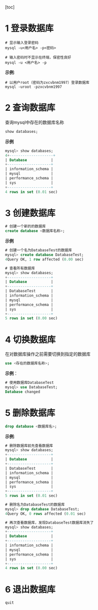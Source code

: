 [toc]

# 1 登录数据库
```shell
# 显示输入登录密码
mysql -u<用户名> -p<密码>

# 输入密码时不显示在终端，保密性良好
mysql -u <用户名> -p
```
**示例**:
```shell
# 以用户root（密码为zxcvbnm1997）登录数据库
mysql -uroot -pzxcvbnm1997
```

# 2 查询数据库
查询mysql中存在的数据库名称
```sql
show databases;
```
**示例**
```sql
mysql> show databases;
4+--------------------+
| Database           |
+--------------------+
| information_schema |
| mysql              |
| performance_schema |
| sys                |
+--------------------+
4 rows in set (0.01 sec)
```
# 3 创建数据库
```sql
# 创建一个新的的数据库
create database <数据库名称>;
```

**示例**
```sql
# 创建一个名为DatabaseTest的数据库
mysql> create database DatabaseTest;
4Query OK, 1 row affected (0.00 sec)

# 查看所有数据库
mysql> show databases;
+--------------------+
| Database           |
+--------------------+
| DatabaseTest       |
| information_schema |
| mysql              |
| performance_schema |
| sys                |
+--------------------+
5 rows in set (0.00 sec)
```
# 4 切换数据库
在对数据库操作之前需要切换到指定的数据库
```sql
use <存在的数据库名称>;
```
**示例**：
```sql
# 使用数据库DatabaseTest
mysql> use DatabaseTest;
Database changed
```

# 5 删除数据库
```sql
drop database <数据库名>;
```
**示例**:
```sql
# 删除数据库前先查看数据库
mysql> show databases;
+--------------------+
| Database           |
+--------------------+
| DatabaseTest       |
| information_schema |
| mysql              |
| performance_schema |
| sys                |
+--------------------+
5 rows in set (0.01 sec)

# 删除名为DatabaseTest的数据库
mysql> drop database DatabaseTest;
4Query OK, 0 rows affected (0.01 sec)

# 再次查看数据库，发现DatabaseTest数据库消失了
mysql> show databases;
+--------------------+
| Database           |
+--------------------+
| information_schema |
| mysql              |
| performance_schema |
| sys                |
+--------------------+
4 rows in set (0.00 sec)
```

# 6 退出数据库
```mysql
quit
```

